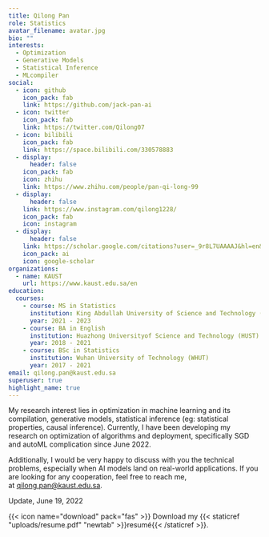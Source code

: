 ```yaml
---
title: Qilong Pan
role: Statistics
avatar_filename: avatar.jpg
bio: ""
interests:
  - Optimization
  - Generative Models
  - Statistical Inference
  - MLcompiler
social:
  - icon: github
    icon_pack: fab
    link: https://github.com/jack-pan-ai
  - icon: twitter
    icon_pack: fab
    link: https://twitter.com/Qilong07
  - icon: bilibili
    icon_pack: fab
    link: https://space.bilibili.com/330578883
  - display:
      header: false
    icon_pack: fab
    icon: zhihu
    link: https://www.zhihu.com/people/pan-qi-long-99
  - display:
      header: false
    link: https://www.instagram.com/qilong1228/
    icon_pack: fab
    icon: instagram
  - display:
      header: false
    link: https://scholar.google.com/citations?user=_9r8L7UAAAAJ&hl=en&oi=ao
    icon_pack: ai
    icon: google-scholar
organizations:
  - name: KAUST
    url: https://www.kaust.edu.sa/en
education:
  courses:
    - course: MS in Statistics
      institution: King Abdullah University of Science and Technology (KAUST)
      year: 2021 - 2023
    - course: BA in English
      institution: Huazhong Universityof Science and Technology (HUST)
      year: 2018 - 2021
    - course: BSc in Statistics
      institution: Wuhan University of Technology (WHUT)
      year: 2017 - 2021
email: qilong.pan@kaust.edu.sa
superuser: true
highlight_name: true
---
```

My research interest lies in optimization in machine learning and its compilation, generative models, statistical inference (eg: statistical properties, causal inference). Currently, I have been developing my research on optimization of algorithms and deployment, specifically SGD and autoML complication since June 2022.

Additionally, I would be very happy to discuss with you the technical problems, especially when AI models land on real-world applications. If you are looking for any cooperation, feel free to reach me, at [qilong.pan@kaust.edu.sa](mailto:qilong.pan@kaust.edu.sa).

Update, June 19, 2022

{{< icon name="download" pack="fas" >}} Download my {{< staticref "uploads/resume.pdf" "newtab" >}}resumé{{< /staticref >}}.
